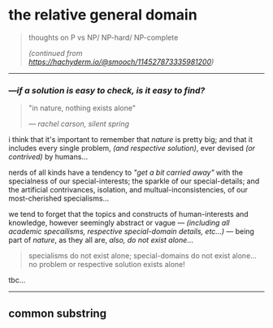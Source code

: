 # the relative general domain

> thoughts on P vs NP/ NP-hard/ NP-complete
> 
> *(continued from https://hachyderm.io/@smooch/114527873335981200)*

---

### *—if a solution is easy to check, is it easy to find?*


> "in nature, nothing exists alone"
> 
> *— rachel carson, silent spring*

i think that it's important to remember that *nature* is pretty big; and that it includes every single problem, *(and respective solution)*, ever devised *(or contrived)* by humans...

nerds of all kinds have a tendency to *"get a bit carried away"* with the specialness of our special-interests; the sparkle of our special-details; and the artificial contrivances, isolation, and multual-inconsistencies, of our most-cherished specialisms...

we tend to forget that the topics and constructs of human-interests and knowledge, however seemingly abstract or vague — *(including all academic specailisms, respective special-domain details, etc...)* — being part of *nature*, as they all are, *also, do not exist alone*...

> specialisms do not exist alone; special-domains do not exist alone... no problem or respective solution exists alone!


tbc...

---

## common substring










